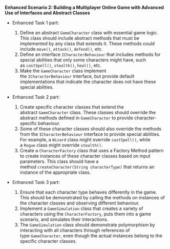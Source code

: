 **Enhanced Scenario 2: Building a Multiplayer Online Game with Advanced Use of Interfaces and Abstract Classes**

- Enhanced Task 1 part:
    
    1. Define an abstract `GameCharacter` class with essential game logic. This class should include abstract methods that must be implemented by any class that extends it. These methods could include `move()`, `attack()`, `defend()`, etc.
    2. Define an interface `ICharacterBehaviour` that includes methods for special abilities that only some characters might have, such as `castSpell()`, `stealth()`, `heal()`, etc.
    3. Make the `GameCharacter` class implement the `ICharacterBehaviour` interface, but provide default implementations that indicate the character does not have these special abilities.
- Enhanced Task 2 part:
    
    1. Create specific character classes that extend the abstract `GameCharacter` class. These classes should override the abstract methods defined in `GameCharacter` to provide character-specific behaviour.
    2. Some of these character classes should also override the methods from the `ICharacterBehaviour` interface to provide special abilities. For example, a `Wizard` class might override `castSpell()`, while a `Rogue` class might override `stealth()`.
    3. Create a `CharacterFactory` class that uses a Factory Method pattern to create instances of these character classes based on input parameters. This class should have a method `createCharacter(String characterType)` that returns an instance of the appropriate class.
- Enhanced Task 3 part:
    
    1. Ensure that each character type behaves differently in the game. This should be demonstrated by calling the methods on instances of the character classes and observing different behaviour.
    2. Implement a `GameSimulation` class that creates a variety of characters using the `CharacterFactory`, puts them into a game scenario, and simulates their interactions.
    3. The `GameSimulation` class should demonstrate polymorphism by interacting with all characters through references of type `GameCharacter`, even though the actual instances belong to the specific character classes.
